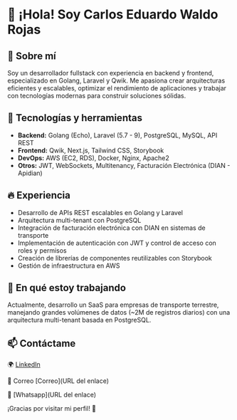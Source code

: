 # 👋 ¡Hola! Soy Carlos Eduardo Waldo Rojas

## 🚀 Sobre mí

Soy un desarrollador fullstack con experiencia en backend y frontend, especializado en Golang, Laravel y Qwik. Me apasiona crear arquitecturas eficientes y escalables, optimizar el rendimiento de aplicaciones y trabajar con tecnologías modernas para construir soluciones sólidas.

## 💼 Tecnologías y herramientas

- __Backend:__ Golang (Echo), Laravel (5.7 - 9), PostgreSQL, MySQL, API REST
- __Frontend:__ Qwik, Next.js, Tailwind CSS, Storybook
- __DevOps:__ AWS (EC2, RDS), Docker, Nginx, Apache2
- __Otros:__ JWT, WebSockets, Multitenancy, Facturación Electrónica (DIAN - Apidian)

## 🔥 Experiencia

- Desarrollo de APIs REST escalables en Golang y Laravel
- Arquitectura multi-tenant con PostgreSQL
- Integración de facturación electrónica con DIAN en sistemas de transporte
- Implementación de autenticación con JWT y control de acceso con roles y permisos
- Creación de librerías de componentes reutilizables con Storybook
- Gestión de infraestructura en AWS

## 🌱 En qué estoy trabajando

Actualmente, desarrollo un SaaS para empresas de transporte terrestre, manejando grandes volúmenes de datos (~2M de registros diarios) con una arquitectura multi-tenant basada en PostgreSQL.

## 📫 Contáctame
🌍 
[LinkedIn](https://www.linkedin.com/in/carlos-waldo-rojas/)

📧 Correo
[Correo](URL del enlace)

📱 [Whatsapp](URL del enlace)

¡Gracias por visitar mi perfil! 🚀

